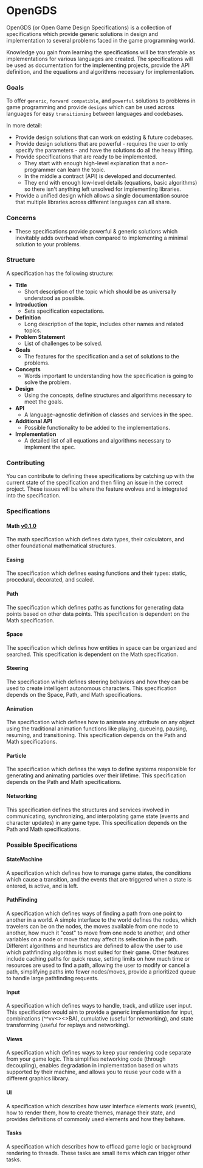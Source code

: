 # OpenGDS

OpenGDS (or Open Game Design Specifications) is a collection of specifications which provide generic solutions in design and implementation to several problems faced in the game programming world.

Knowledge you gain from learning the specifications will be transferable as implementations for various languages are created. The specifications will be used as documentation for the implementing projects, provide the API definition, and the equations and algorithms necessary for implementation.

### Goals

To offer `generic`, `forward compatible`, and `powerful` solutions to problems in game programming and provide `designs` which can be used across languages for easy `transitioning` between languages and codebases.

In more detail:

- Provide design solutions that can work on existing & future codebases.
- Provide design solutions that are powerful - requires the user to only specify the parameters - and have the solutions do all the heavy lifting.
- Provide specifications that are ready to be implemented.
  - They start with enough high-level explanation that a non-programmer can learn the topic.
  - In the middle a contract (API) is developed and documented.
  - They end with enough low-level details (equations, basic algorithms) so there isn't anything left unsolved for implementing libraries.
- Provide a unified design which allows a single documentation source that multiple libraries across different languages can all share.

### Concerns

- These specifications provide powerful & generic solutions which inevitably adds overhead when compared to implementing a minimal solution to your problems.

### Structure

A specification has the following structure:

- **Title**
  - Short description of the topic which should be as universally understood as possible.
- **Introduction**
  - Sets specification expectations.
- **Definition**
  - Long description of the topic, includes other names and related topics.
- **Problem Statement**
  - List of challenges to be solved.
- **Goals**
  - The features for the specification and a set of solutions to the problems.
- **Concepts**
  - Words important to understanding how the specification is going to solve the problem.
- **Design**
  - Using the concepts, define structures and algorithms necessary to meet the goals.
- **API**
  - A language-agnostic definition of classes and services in the spec.
- **Additional API**
  - Possible functionality to be added to the implementations.
- **Implementation**
  - A detailed list of all equations and algorithms necessary to implement the spec.

### Contributing

You can contribute to defining these specifications by catching up with the current state of the specification and then filing an issue in the correct project. These issues will be where the feature evolves and is integrated into the specification.

### Specifications

#### Math [v0.1.0](Math.md)

The math specification which defines data types, their calculators, and other foundational mathematical structures.

#### Easing

The specification which defines easing functions and their types: static, procedural, decorated, and scaled.

#### Path

The specification which defines paths as functions for generating data points based on other data points. This specification is dependent on the Math specification.

#### Space

The specification which defines how entities in space can be organized and searched. This specification is dependent on the Math specification.

#### Steering

The specification which defines steering behaviors and how they can be used to create intelligent autonomous characters. This specification depends on the Space, Path, and Math specifications.

#### Animation

The specification which defines how to animate any attribute on any object using the traditional animation functions like playing, queueing, pausing, resuming, and transitioning. This specification depends on the Path and Math specifications.

#### Particle

The specification which defines the ways to define systems responsible for generating and animating particles over their lifetime. This specification depends on the Path and Math specifications.

#### Networking

This specification defines the structures and services involved in communicating, synchronizing, and interpolating game state (events and character updates) in any game type. This specification depends on the Path and Math specifications.

### Possible Specifications

#### StateMachine

A specification which defines how to manage game states, the conditions which cause a transition, and the events that are triggered when a state is entered, is active, and is left.

#### PathFinding

A specification which defines ways of finding a path from one point to another in a world. A simple interface to the world defines the nodes, which travelers can be on the nodes, the moves available from one node to another, how much it "cost" to move from one node to another, and other variables on a node or move that may affect its selection in the path. Different algorithms and heuristics are defined to allow the user to use which pathfinding algorithm is most suited for their game. Other features include caching paths for quick reuse, setting limits on how much time or resources are used to find a path, allowing the user to modify or cancel a path, simplifying paths into fewer nodes/moves, provide a  prioritized queue to handle large pathfinding requests.

#### Input

A specification which defines ways to handle, track, and utilize user input. This specification would aim to provide a generic implementation for input, combinations (^^vv<><>BA), cumulative (useful for networking), and state transforming (useful for replays and networking).

#### Views

A specification which defines ways to keep your rendering code separate from your game logic. This simplifies networking code (through decoupling), enables degradation in implementation based on whats supported by their machine, and allows you to reuse your code with a different graphics library.

#### UI

A specification which describes how user interface elements work (events), how to render them, how to create themes, manage their state, and provides definitions of commonly used elements and how they behave.

#### Tasks

A specification which describes how to offload game logic or background rendering to threads. These tasks are small items which can trigger other tasks.
